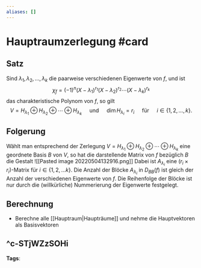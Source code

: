 ```yaml
---
aliases: []
---
```


# Hauptraumzerlegung #card
## Satz
Sind $\lambda_{1}, \lambda_{2}, \ldots, \lambda_{k}$ die paarweise verschiedenen Eigenwerte von $f$, und ist
$$
\chi_{f}=(-1)^{n}\left(X-\lambda_{1}\right)^{r_{1}}\left(X-\lambda_{2}\right)^{r_{2}} \cdots\left(X-\lambda_{k}\right)^{r_{k}}
$$
das charakteristische Polynom von $f$, so gilt
$$
V=H_{\lambda_{1}} \oplus H_{\lambda_{2}} \oplus \cdots \oplus H_{\lambda_{k}} \quad \text { und } \quad \operatorname{dim} H_{\lambda_{i}}=r_{i} \quad \text { für } \quad i \in\{1,2, \ldots, k\} .
$$
## Folgerung
Wählt man entsprechend der Zerlegung $V=H_{\lambda_{1}} \oplus H_{\lambda_{2}} \oplus \cdots \oplus H_{\lambda_{k}}$ eine geordnete Basis $B$ von $V$, so hat die darstellende Matrix von $f$ bezüglich $B$ die Gestalt
![[Pasted image 20220504132916.png]]
Dabei ist $A_{\lambda_{i}}$ eine $\left(r_{i} \times r_{i}\right)$-Matrix für $i \in\{1,2, \ldots k\}$.
Die Anzahl der Blöcke $A_{\lambda_{i}}$ in $D_{B B}(f)$ ist gleich der Anzahl der verschiedenen Eigenwerte von $f$. Die Reihenfolge der Blöcke ist nur durch die (willkürliche) Nummerierung der Eigenwerte festgelegt.
## Berechnung
- Berechne alle [[Hauptraum|Haupträume]] und nehme die Hauptvektoren als Basisvektoren

^c-STjWZzSOHi
---
**Tags**: 